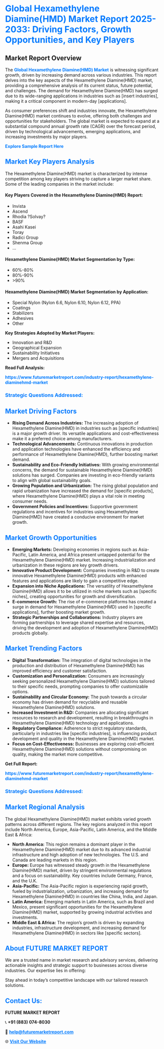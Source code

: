 <h1 style="color: #007BFF;">Global Hexamethylene Diamine(HMD) Market Report 2025-2033: Driving Factors, Growth Opportunities, and Key Players</h1>

<section id="overview">
<h2>Market Report Overview</h2>
<p>The <a href="https://www.futuremarketreport.com/industry-report/hexamethylene-diaminehmd-market" style="color: #007BFF; text-decoration: none;"><strong>Global Hexamethylene Diamine(HMD) Market</strong></a> is witnessing significant growth, driven by increasing demand across various industries. This report delves into the key aspects of the Hexamethylene Diamine(HMD) market, providing a comprehensive analysis of its current status, future potential, and challenges. The demand for Hexamethylene Diamine(HMD) has surged due to its wide-ranging applications in industries such as [insert industries], making it a critical component in modern-day [applications].</p>
<p>As consumer preferences shift and industries innovate, the Hexamethylene Diamine(HMD) market continues to evolve, offering both challenges and opportunities for stakeholders. The global market is expected to expand at a substantial compound annual growth rate (CAGR) over the forecast period, driven by technological advancements, emerging applications, and increasing investments by major players.</p>
</section>

<section id="overview">
<p><a href="https://www.futuremarketreport.com/request-sample/reportId=107298" style="color: #007BFF; text-decoration: none;"><strong>Explore Sample Report Here</strong></a></p>
</section>

<section id="key-players">
<h2 style="color: #007BFF;">Market Key Players Analysis</h2>
<p>The Hexamethylene Diamine(HMD) market is characterized by intense competition among key players striving to capture a larger market share. Some of the leading companies in the market include:</p>
<h4>Key Players Covered in the Hexamethylene Diamine(HMD) Report:</h4>
<ul><li>Invista</li><li>Ascend</li><li>Rhodia ?Solvay?</li><li>BASF</li><li>Asahi Kasei</li><li>Toray</li><li>Radici Group</li><li>Shenma Group</li><li>...</li></ul>
<h4>Hexamethylene Diamine(HMD) Market Segmentation by Type:</h4>
<ul><li>60%-80%</li><li>80%-90%</li><li>&gt;90%</li></ul>

<h4>Hexamethylene Diamine(HMD) Market Segmentation by Application:</h4>
<ul><li>Special Nylon (Nylon 6.6, Nylon 6.10, Nylon 6.12, PPA)</li><li>Coatings</li><li>Stabilizers</li><li>Adhesives</li><li>Other</li></ul>
<p><strong>Key Strategies Adopted by Market Players:</strong></p>
<ul>
<li>Innovation and R&D</li>
<li>Geographical Expansion</li>
<li>Sustainability Initiatives</li>
<li>Mergers and Acquisitions</li>
</ul>
</section>

<section>
<p><strong>Read Full Analysis: </strong></p><a href="https://www.futuremarketreport.com/industry-report/hexamethylene-diaminehmd-market" style="color: #007BFF; text-decoration: none;"><strong>https://www.futuremarketreport.com/industry-report/hexamethylene-diaminehmd-market</strong></a>
<h3 style="color: #007BFF;">Strategic Questions Addressed:</h3>
</section>

<section id="driving-factors">
<h2 style="color: #007BFF;">Market Driving Factors</h2>
<ul>
<li><strong>Rising Demand Across Industries:</strong> The increasing adoption of Hexamethylene Diamine(HMD) in industries such as [specific industries] is a major growth driver. Its versatile applications and cost-effectiveness make it a preferred choice among manufacturers.</li>
<li><strong>Technological Advancements:</strong> Continuous innovations in production and application technologies have enhanced the efficiency and performance of Hexamethylene Diamine(HMD), further boosting market demand.</li>
<li><strong>Sustainability and Eco-Friendly Initiatives:</strong> With growing environmental concerns, the demand for sustainable Hexamethylene Diamine(HMD) solutions has surged. Companies are investing in eco-friendly variants to align with global sustainability goals.</li>
<li><strong>Growing Population and Urbanization:</strong> The rising global population and rapid urbanization have increased the demand for [specific products], where Hexamethylene Diamine(HMD) plays a vital role in meeting consumer needs.</li>
<li><strong>Government Policies and Incentives:</strong> Supportive government regulations and incentives for industries using Hexamethylene Diamine(HMD) have created a conducive environment for market growth.</li>
</ul>
</section>

<section id="growth-opportunities">
<h2 style="color: #007BFF;">Market Growth Opportunities</h2>
<ul>
<li><strong>Emerging Markets:</strong> Developing economies in regions such as Asia-Pacific, Latin America, and Africa present untapped potential for the Hexamethylene Diamine(HMD) market. Increasing industrialization and urbanization in these regions are key growth drivers.</li>
<li><strong>Innovative Product Development:</strong> Companies investing in R&D to create innovative Hexamethylene Diamine(HMD) products with enhanced features and applications are likely to gain a competitive edge.</li>
<li><strong>Expansion into Niche Applications:</strong> The versatility of Hexamethylene Diamine(HMD) allows it to be utilized in niche markets such as [specific niches], creating opportunities for growth and diversification.</li>
<li><strong>E-commerce Growth:</strong> The rise of e-commerce platforms has created a surge in demand for Hexamethylene Diamine(HMD) used in [specific applications], further boosting market growth.</li>
<li><strong>Strategic Partnerships and Collaborations:</strong> Industry players are forming partnerships to leverage shared expertise and resources, driving the development and adoption of Hexamethylene Diamine(HMD) products globally.</li>
</ul>
</section>

<section id="trending-factors">
<h2 style="color: #007BFF;">Market Trending Factors</h2>
<ul>
<li><strong>Digital Transformation:</strong> The integration of digital technologies in the production and distribution of Hexamethylene Diamine(HMD) has improved efficiency and customer satisfaction.</li>
<li><strong>Customization and Personalization:</strong> Consumers are increasingly seeking personalized Hexamethylene Diamine(HMD) solutions tailored to their specific needs, prompting companies to offer customizable options.</li>
<li><strong>Sustainability and Circular Economy:</strong> The push towards a circular economy has driven demand for recyclable and reusable Hexamethylene Diamine(HMD) solutions.</li>
<li><strong>Increased Investment in R&D:</strong> Companies are allocating significant resources to research and development, resulting in breakthroughs in Hexamethylene Diamine(HMD) technology and applications.</li>
<li><strong>Regulatory Compliance:</strong> Adherence to strict regulatory standards, particularly in industries like [specific industries], is influencing product development and quality in the Hexamethylene Diamine(HMD) market.</li>
<li><strong>Focus on Cost-Effectiveness:</strong> Businesses are exploring cost-efficient Hexamethylene Diamine(HMD) solutions without compromising on quality, making the market more competitive.</li>
</ul>
</section>

<section>
<p><strong>Get Full Report: </strong></p><a href="https://www.futuremarketreport.com/industry-report/hexamethylene-diaminehmd-market" style="color: #007BFF; text-decoration: none;"><strong>https://www.futuremarketreport.com/industry-report/hexamethylene-diaminehmd-market</strong></a>
<h3 style="color: #007BFF;">Strategic Questions Addressed:</h3>
</section>


<section id="regional-analysis">
<h2 style="color: #007BFF;">Market Regional Analysis</h2>
<p>The global Hexamethylene Diamine(HMD) market exhibits varied growth patterns across different regions. The key regions analyzed in this report include North America, Europe, Asia-Pacific, Latin America, and the Middle East & Africa:</p>
<ul>
<li><strong>North America:</strong> This region remains a dominant player in the Hexamethylene Diamine(HMD) market due to its advanced industrial infrastructure and high adoption of new technologies. The U.S. and Canada are leading markets in this region.</li>
<li><strong>Europe:</strong> Europe has witnessed steady growth in the Hexamethylene Diamine(HMD) market, driven by stringent environmental regulations and a focus on sustainability. Key countries include Germany, France, and the U.K.</li>
<li><strong>Asia-Pacific:</strong> The Asia-Pacific region is experiencing rapid growth, fueled by industrialization, urbanization, and increasing demand for Hexamethylene Diamine(HMD) in countries like China, India, and Japan.</li>
<li><strong>Latin America:</strong> Emerging markets in Latin America, such as Brazil and Mexico, present significant opportunities for the Hexamethylene Diamine(HMD) market, supported by growing industrial activities and investments.</li>
<li><strong>Middle East & Africa:</strong> The region’s growth is driven by expanding industries, infrastructure development, and increasing demand for Hexamethylene Diamine(HMD) in sectors like [specific sectors].</li>
</ul>
</section>

<footer>
<h2 style="color: #007BFF;">About FUTURE MARKET REPORT</h2>
<p>We are a trusted name in market research and advisory services, delivering actionable insights and strategic support to businesses across diverse industries. Our expertise lies in offering:</p>

<p>Stay ahead in today’s competitive landscape with our tailored research solutions.</p>

<h2 style="color: #007BFF;">Contact Us:</h2>
<p><strong>FUTURE MARKET REPORT</strong></p>
<p>📞 <strong>+91 (883) 074-8030</strong></p>
<p>📧 <strong><a href="mailto:help@futuremarketreport.com" style="color: #007BFF;">help@futuremarketreport.com</a></strong></p>
<p>🌐 <strong><a href="https://www.futuremarketreport.com/" style="color: #007BFF;">Visit Our Website</a></strong></p>
</footer>